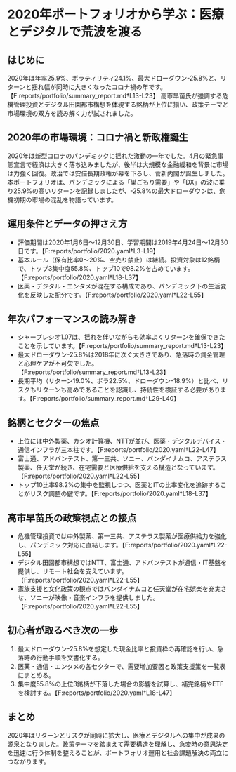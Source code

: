 # 2020年ポートフォリオから学ぶ：医療とデジタルで荒波を渡る

## はじめに
2020年は年率25.9%、ボラティリティ24.1%、最大ドローダウン-25.8%と、リターンと揺れ幅が同時に大きくなったコロナ禍の年です。【F:reports/portfolio/summary_report.md†L13-L23】 高市早苗氏が強調する危機管理投資とデジタル田園都市構想を体現する銘柄が上位に揃い、政策テーマと市場環境の双方を読み解く力が試されました。

## 2020年の市場環境：コロナ禍と新政権誕生
2020年は新型コロナのパンデミックに揺れた激動の一年でした。4月の緊急事態宣言で経済は大きく落ち込みましたが、後半は大規模な金融緩和を背景に市場は力強く回復。政治では安倍長期政権が幕を下ろし、菅新内閣が誕生しました。本ポートフォリオは、パンデミックによる「巣ごもり需要」や「DX」の波に乗り25.9%の高いリターンを記録しましたが、-25.8%の最大ドローダウンは、危機初期の市場の混乱を物語っています。

## 運用条件とデータの押さえ方
- 評価期間は2020年1月6日〜12月30日、学習期間は2019年4月24日〜12月30日です。【F:reports/portfolio/2020.yaml†L3-L19】
- 基本ルール（保有比率0〜20%、空売り禁止）は継続。投資対象は12銘柄で、トップ3集中度55.8%、トップ10で98.2%を占めています。【F:reports/portfolio/2020.yaml†L18-L37】
- 医薬・デジタル・エンタメが混在する構成であり、パンデミック下の生活変化を反映した配分です。【F:reports/portfolio/2020.yaml†L22-L55】

## 年次パフォーマンスの読み解き
- シャープレシオ1.07は、揺れを伴いながらも効率よくリターンを確保できたことを示しています。【F:reports/portfolio/summary_report.md†L13-L23】
- 最大ドローダウン-25.8%は2018年に次ぐ大きさであり、急落時の資金管理と心理ケアが不可欠でした。【F:reports/portfolio/summary_report.md†L13-L23】
- 長期平均（リターン19.0%、ボラ22.5%、ドローダウン-18.9%）と比べ、リスクもリターンも高めであることを認識し、持続性を検証する必要があります。【F:reports/portfolio/summary_report.md†L29-L40】

## 銘柄とセクターの焦点
- 上位には中外製薬、カシオ計算機、NTTが並び、医薬・デジタルデバイス・通信インフラが三本柱です。【F:reports/portfolio/2020.yaml†L22-L47】
- 富士通、アドバンテスト、第一三共、ソニー、バンダイナムコ、アステラス製薬、任天堂が続き、在宅需要と医療供給を支える構造となっています。【F:reports/portfolio/2020.yaml†L22-L55】
- トップ10比率98.2%の集中を監視しつつ、医薬とITの比率変化を追跡することがリスク調整の鍵です。【F:reports/portfolio/2020.yaml†L18-L37】

## 高市早苗氏の政策視点との接点
- 危機管理投資では中外製薬、第一三共、アステラス製薬が医療供給力を強化し、パンデミック対応に直結します。【F:reports/portfolio/2020.yaml†L22-L55】
- デジタル田園都市構想ではNTT、富士通、アドバンテストが通信・IT基盤を提供し、リモート社会を支えています。【F:reports/portfolio/2020.yaml†L22-L55】
- 家族支援と文化政策の観点ではバンダイナムコと任天堂が在宅娯楽を充実させ、ソニーが映像・音楽インフラを提供しました。【F:reports/portfolio/2020.yaml†L22-L55】

## 初心者が取るべき次の一歩
1. 最大ドローダウン-25.8%を想定した現金比率と投資枠の再確認を行い、急落時の行動手順を文書化する。
2. 医薬・通信・エンタメの各セクターで、需要増加要因と政策支援策を一覧表にまとめる。
3. 集中度55.8%の上位3銘柄が下落した場合の影響を試算し、補完銘柄やETFを検討する。【F:reports/portfolio/2020.yaml†L18-L47】

## まとめ
2020年はリターンとリスクが同時に拡大し、医療とデジタルへの集中が成果の源泉となりました。政策テーマを踏まえて需要構造を理解し、急変時の意思決定を迅速に行う体制を整えることが、ポートフォリオ運用と社会課題解決の両立につながります。
